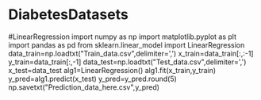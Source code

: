 # DiabetesDatasets
#LinearRegression
import numpy as np
import matplotlib.pyplot as plt
import pandas as pd
from sklearn.linear_model import LinearRegression
data_train=np.loadtxt("Train_data.csv",delimiter=',')
x_train=data_train[:,:-1]
y_train=data_train[:,-1]
data_test=np.loadtxt("Test_data.csv",delimiter=',')
x_test=data_test
alg1=LinearRegression()
alg1.fit(x_train,y_train)
y_pred=alg1.predict(x_test)
y_pred=y_pred.round(5)
np.savetxt("Prediction_data_here.csv",y_pred)
